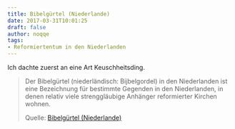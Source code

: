 ```yaml
---
title: Bibelgürtel (Niederlande)
date: 2017-03-31T10:01:25
draft: false
author: noqqe
tags:
- Reformiertentum in den Niederlanden
---
```


Ich dachte zuerst an eine Art Keuschheitsding.

> Der Bibelgürtel (niederländisch: Bijbelgordel) in den Niederlanden ist eine
> Bezeichnung für bestimmte Gegenden in den Niederlanden, in denen relativ viele
> strenggläubige Anhänger reformierter Kirchen wohnen.
>
> Quelle: [Bibelgürtel (Niederlande)](https://de.wikipedia.org/wiki/Bibelgürtel_(Niederlande))